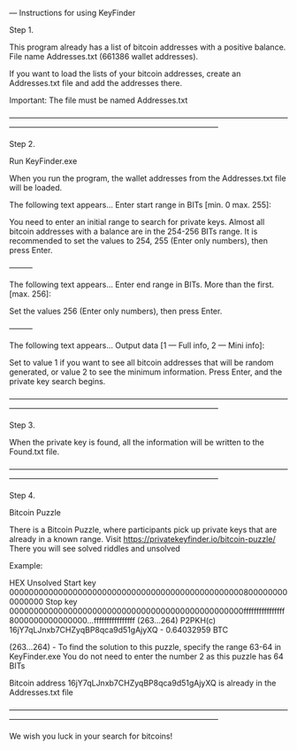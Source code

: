 — Instructions for using KeyFinder

Step 1.

This program already has a list of bitcoin addresses with a positive balance. 
File name Addresses.txt (661386 wallet addresses).

If you want to load the lists of your bitcoin addresses, create an Addresses.txt file and add the addresses there.

Important: The file must be named Addresses.txt

———————————————————————————————————————————————————————————————

Step 2.

Run KeyFinder.exe

When you run the program, the wallet addresses from the Addresses.txt file will be loaded.


The following text appears...
Enter start range in BITs [min. 0 max. 255]:

You need to enter an initial range to search for private keys.
Almost all bitcoin addresses with a balance are in the 254-256 BITs range.
It is recommended to set the values to 254, 255 (Enter only numbers), then press Enter.

———

The following text appears...
Enter end range in BITs. More than the first. [max. 256]:

Set the values 256 (Enter only numbers), then press Enter.

———

The following text appears...
Output data [1 — Full info, 2 — Mini info]:

Set to value 1 if you want to see all bitcoin addresses that will be random generated, or value 2 to see the minimum information.
Press Enter, and the private key search begins.

———————————————————————————————————————————————————————————————

Step 3.

When the private key is found, all the information will be written to the Found.txt file.

———————————————————————————————————————————————————————————————

Step 4.

Bitcoin Puzzle

There is a Bitcoin Puzzle, where participants pick up private keys that are already in a known range.
Visit https://privatekeyfinder.io/bitcoin-puzzle/
There you will see solved riddles and unsolved

Example:

HEX Unsolved
Start key 0000000000000000000000000000000000000000000000008000000000000000 
Stop key 000000000000000000000000000000000000000000000000ffffffffffffffff 
8000000000000000...ffffffffffffffff (263...264)
P2PKH(c) 16jY7qLJnxb7CHZyqBP8qca9d51gAjyXQ - 0.64032959 BTC

(263...264) - To find the solution to this puzzle, specify the range 63-64 in KeyFinder.exe
You do not need to enter the number 2 as this puzzle has 64 BITs

Bitcoin address 16jY7qLJnxb7CHZyqBP8qca9d51gAjyXQ is already in the Addresses.txt file

———————————————————————————————————————————————————————————————

We wish you luck in your search for bitcoins!
